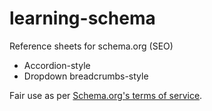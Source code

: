 # learning-schema

Reference sheets for schema.org (SEO)
- Accordion-style
- Dropdown breadcrumbs-style

Fair use as per [Schema.org's terms of service](http://schema.org/docs/terms.html).
